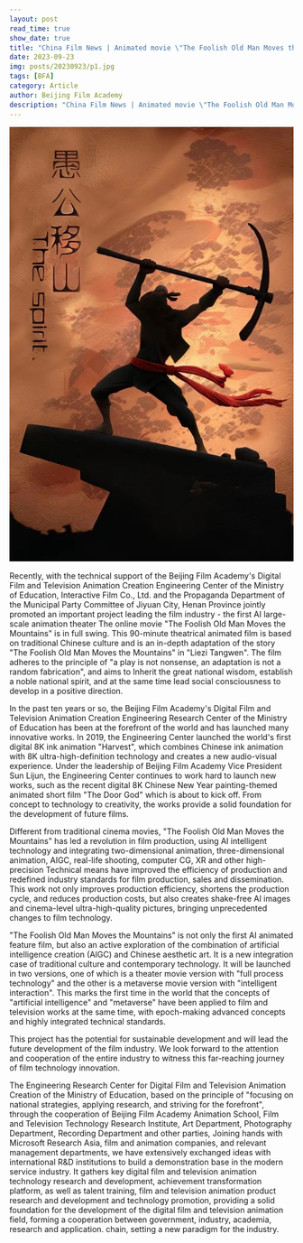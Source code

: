 ```yaml
---
layout: post
read_time: true
show_date: true
title: "China Film News | Animated movie \"The Foolish Old Man Moves the Mountains\": The integration of AI and Chinese aesthetic art"
date: 2023-09-23
img: posts/20230923/p1.jpg
tags: [BFA]
category: Article
author: Beijing Film Academy
description: "China Film News | Animated movie \"The Foolish Old Man Moves the Mountains\": The integration of AI and Chinese aesthetic art"
---
```


![image](./assets/img/posts/20230923/p1.jpg)

Recently, with the technical support of the Beijing Film Academy's Digital Film and Television Animation Creation Engineering Center of the Ministry of Education, Interactive Film Co., Ltd. and the Propaganda Department of the Municipal Party Committee of Jiyuan City, Henan Province jointly promoted an important project leading the film industry - the first AI large-scale animation theater The online movie "The Foolish Old Man Moves the Mountains" is in full swing. This 90-minute theatrical animated film is based on traditional Chinese culture and is an in-depth adaptation of the story "The Foolish Old Man Moves the Mountains" in "Liezi Tangwen". The film adheres to the principle of "a play is not nonsense, an adaptation is not a random fabrication", and aims to Inherit the great national wisdom, establish a noble national spirit, and at the same time lead social consciousness to develop in a positive direction.

In the past ten years or so, the Beijing Film Academy's Digital Film and Television Animation Creation Engineering Research Center of the Ministry of Education has been at the forefront of the world and has launched many innovative works. In 2019, the Engineering Center launched the world's first digital 8K ink animation "Harvest", which combines Chinese ink animation with 8K ultra-high-definition technology and creates a new audio-visual experience. Under the leadership of Beijing Film Academy Vice President Sun Lijun, the Engineering Center continues to work hard to launch new works, such as the recent digital 8K Chinese New Year painting-themed animated short film "The Door God" which is about to kick off. From concept to technology to creativity, the works provide a solid foundation for the development of future films.

Different from traditional cinema movies, "The Foolish Old Man Moves the Mountains" has led a revolution in film production, using AI intelligent technology and integrating two-dimensional animation, three-dimensional animation, AIGC, real-life shooting, computer CG, XR and other high-precision Technical means have improved the efficiency of production and redefined industry standards for film production, sales and dissemination. This work not only improves production efficiency, shortens the production cycle, and reduces production costs, but also creates shake-free AI images and cinema-level ultra-high-quality pictures, bringing unprecedented changes to film technology.

"The Foolish Old Man Moves the Mountains" is not only the first AI animated feature film, but also an active exploration of the combination of artificial intelligence creation (AIGC) and Chinese aesthetic art. It is a new integration case of traditional culture and contemporary technology. It will be launched in two versions, one of which is a theater movie version with "full process technology" and the other is a metaverse movie version with "intelligent interaction". This marks the first time in the world that the concepts of "artificial intelligence" and "metaverse" have been applied to film and television works at the same time, with epoch-making advanced concepts and highly integrated technical standards.

This project has the potential for sustainable development and will lead the future development of the film industry. We look forward to the attention and cooperation of the entire industry to witness this far-reaching journey of film technology innovation.

The Engineering Research Center for Digital Film and Television Animation Creation of the Ministry of Education, based on the principle of "focusing on national strategies, applying research, and striving for the forefront", through the cooperation of Beijing Film Academy Animation School, Film and Television Technology Research Institute, Art Department, Photography Department, Recording Department and other parties, Joining hands with Microsoft Research Asia, film and animation companies, and relevant management departments, we have extensively exchanged ideas with international R&D institutions to build a demonstration base in the modern service industry. It gathers key digital film and television animation technology research and development, achievement transformation platform, as well as talent training, film and television animation product research and development and technology promotion, providing a solid foundation for the development of the digital film and television animation field, forming a cooperation between government, industry, academia, research and application. chain, setting a new paradigm for the industry.
